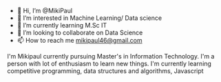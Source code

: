 
- 👋 Hi, I’m @MikiPaul
- 👀 I’m interested in Machine Learning/ Data science
- 🌱 I’m currently learning M.Sc IT
- 💞️ I’m looking to collaborate on Data Science
- 📫 How to reach me mikipaul46@gmail.com

I'm Mikipaul currently pursuing Master's in Information Technology. I'm a person with lot of enthusiasm to learn new things.
I'm currently learning competitive programming, data structures and algorithms, Javascript

<!---
MikiPaul/MikiPaul is a ✨ special ✨ repository because its `README.md` (this file) appears on your GitHub profile.
You can click the Preview link to take a look at your changes.
--->
